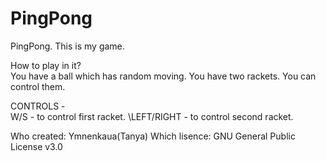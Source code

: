# PingPong
PingPong. This is my game.

How to play in it?\
You have a ball which has random moving. You have two rackets.
You can control them.

CONTROLS -\
W/S - to control first racket. 
\LEFT/RIGHT - to control second racket.

Who created: Ymnenkaua(Tanya)
Which lisence: GNU General Public License v3.0
